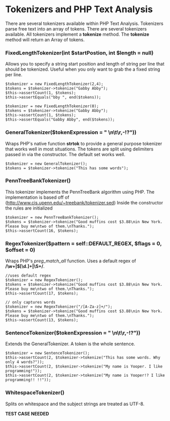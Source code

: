 # Tokenizers and PHP Text Analysis

There are several tokenizers available within PHP Text Analysis. Tokenizers parse 
free text into an array of tokens. There are several tokenizers available. All
tokenizers implement a **tokenize** method. The **tokenize** method will return an Array
of tokens. 

### FixedLengthTokenizer(int $startPostion, int $length = null)

Allows you to specify a string start position and length of string per line that should be tokenized. Useful when
you only want to grab the a fixed string per line.


```
$tokenizer = new FixedLengthTokenizer(2,4);
$tokens = $tokenizer->tokenize("Gabby Abby");
$this->assertCount(1, $tokens);
$this->assertEquals("bby ", end($tokens));  

$tokenizer = new FixedLengthTokenizer(0);
$tokens = $tokenizer->tokenize("Gabby Abby");
$this->assertCount(1, $tokens);
$this->assertEquals("Gabby Abby", end($tokens));
```

### GeneralTokenizer($tokenExpression = " \n\t\r,-!?"))
Wraps PHP's native function **strtok** to provide a general purpose tokenizer that works
well in most situations. The tokens are split using delimiters passed in via the constructor. 
The default set works well. 

```
$tokenizer = new GeneralTokenizer();
$tokens = $tokenizer->tokenize("This has some words");
```

### PennTreeBankTokenizer()
This tokenizer implements the PennTreeBank algorithm using PHP. The implementation is based
off of (http://www.cis.upenn.edu/~treebank/tokenizer.sed) Inside the constructor the rules
are initialized

```
$tokenizer = new PennTreeBankTokenizer();
$tokens = $tokenizer->tokenize("Good muffins cost $3.88\nin New York.  Please buy me\ntwo of them.\nThanks.");
$this->assertCount(16, $tokens);
```

### RegexTokenizer($pattern = self::DEFAULT_REGEX, $flags = 0, $offset = 0)
Wraps PHP's *preg_match_all* function. Uses a default regex of **/\w+|\$[\d\.]+|\S+/**.


```
//uses default regex
$tokenizer = new RegexTokenizer();
$tokens = $tokenizer->tokenize("Good muffins cost $3.88\nin New York.  Please buy me\ntwo of them.\nThanks.");
$this->assertCount(17, $tokens);

// only captures words
$tokenizer = new RegexTokenizer("/[A-Za-z]+/");
$tokens = $tokenizer->tokenize("Good muffins cost $3.88\nin New York.  Please buy me\ntwo of them.\nThanks.");
$this->assertCount(13, $tokens);
```

### SentenceTokenizer($tokenExpression = " \n\t\r,-!?"))
Extends the GeneralTokenizer. A token is the whole sentence. 

```
$tokenizer = new SentenceTokenizer();
$this->assertCount(2, $tokenizer->tokenize("This has some words. Why only 4 words?"));
$this->assertCount(2, $tokenizer->tokenize("My name is Yooper. I like programming!"));        
$this->assertCount(2, $tokenizer->tokenize("My name is Yooper!? I like programming!! !!"));   
```

### WhitespaceTokenizer()
Splits on whitespace and the subject strings are treated as UTF-8.

**TEST CASE NEEDED**


